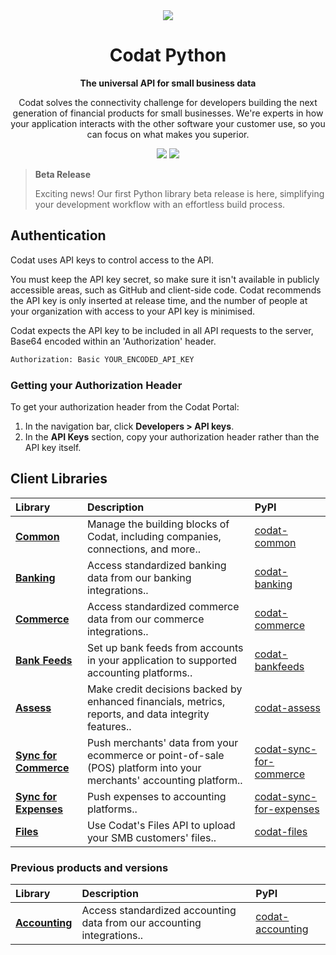 <div align="center">
    <picture>
        <source srcset="https://user-images.githubusercontent.com/6267663/221800355-0995e4ad-a386-4943-a4c2-e620341a5155.svg" media="(prefers-color-scheme: dark)">
        <img src="https://user-images.githubusercontent.com/6267663/221800359-b7f7776c-a44f-4384-8dd0-d9f7d5caef7d.svg">
    </picture>
    <h1>Codat Python</h1>
        <p><strong>The universal API for small business data</strong></p>
        <p>Codat solves the connectivity challenge for developers building the next generation of financial products for small businesses. We're experts in how your application interacts with the other software your customer use, so you can focus on what makes you superior.</p>
    <a href="https://docs.codat.io/using-the-api/overview"><img src="https://img.shields.io/static/v1?label=Docs&message=API Ref&color=4c2cec&style=for-the-badge" /></a>
    <a href="https://opensource.org/licenses/MIT"><img src="https://img.shields.io/badge/License-MIT-blue.svg?style=for-the-badge" /></a>
</div>

> **Beta Release**
> 
> Exciting news! Our first Python library beta release is here, simplifying your development workflow with an effortless build process.

## Authentication

Codat uses API keys to control access to the API.

You must keep the API key secret, so make sure it isn't available in publicly accessible areas, such as GitHub and client-side code. Codat recommends the API key is only inserted at release time, and the number of people at your organization with access to your API key is minimised.

Codat expects the API key to be included in all API requests to the server, Base64 encoded within an 'Authorization' header.

```bash
Authorization: Basic YOUR_ENCODED_API_KEY
```

### Getting your Authorization Header

To get your authorization header from the Codat Portal:

1. In the navigation bar, click **Developers > API keys**.
2. In the **API Keys** section, copy your authorization header rather than the API key itself.

## Client Libraries

| Library | Description | PyPI |
| :- | :- | :- |
| **[Common](https://github.com/codatio/client-sdk-python/tree/main/common)** | Manage the building blocks of Codat, including companies, connections, and more.. | [codat-common](https://pypi.org/project/codat-common) || **[Banking](https://github.com/codatio/client-sdk-python/tree/main/banking)** | Access standardized banking data from our banking integrations.. | [codat-banking](https://pypi.org/project/codat-banking) || **[Commerce](https://github.com/codatio/client-sdk-python/tree/main/commerce)** | Access standardized commerce data from our commerce integrations.. | [codat-commerce](https://pypi.org/project/codat-commerce) || **[Bank Feeds](https://github.com/codatio/client-sdk-python/tree/main/bank-feeds)** | Set up bank feeds from accounts in your application to supported accounting platforms.. | [codat-bankfeeds](https://pypi.org/project/codat-bankfeeds) || **[Assess](https://github.com/codatio/client-sdk-python/tree/main/assess)** | Make credit decisions backed by enhanced financials, metrics, reports, and data integrity features.. | [codat-assess](https://pypi.org/project/codat-assess) || **[Sync for Commerce](https://github.com/codatio/client-sdk-python/tree/main/sync-for-commerce)** | Push merchants' data from your ecommerce or point-of-sale (POS) platform into your merchants' accounting platform.. | [codat-sync-for-commerce](https://pypi.org/project/codat-sync-for-commerce) || **[Sync for Expenses](https://github.com/codatio/client-sdk-python/tree/main/sync-for-expenses)** | Push expenses to accounting platforms.. | [codat-sync-for-expenses](https://pypi.org/project/codat-sync-for-expenses) || **[Files](https://github.com/codatio/client-sdk-python/tree/main/files)** | Use Codat's Files API to upload your SMB customers' files.. | [codat-files](https://pypi.org/project/codat-files) |
### Previous products and versions

| Library | Description | PyPI |
| :- | :- | :- |
| **[Accounting](https://github.com/codatio/client-sdk-python/tree/main/previous-versions/accounting)** | Access standardized accounting data from our accounting integrations.. | [codat-accounting](https://pypi.org/project/codat-accounting) |
            
